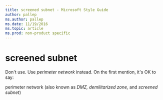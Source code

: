 ```yaml
---
title: screened subnet - Microsoft Style Guide
author: pallep
ms.author: pallep
ms.date: 11/19/2016
ms.topic: article
ms.prod: non-product specific
---
```


# screened subnet

Don't use. Use *perimeter network* instead. On the first mention, it's OK to say:

perimeter network (also known as *DMZ, demilitarized zone,* and *screened subnet*)
